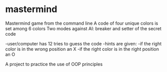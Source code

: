 # mastermind
Mastermind game from the command line
A code of four unique colors is set among 6 colors
Two modes against AI: breaker and setter of the secret code


 -user/computer has 12 tries to guess the code
 -hints are given:
	-if the right color is in the wrong position an X
	-if the right color is in the right position an O

A project to practice the use of OOP principles
